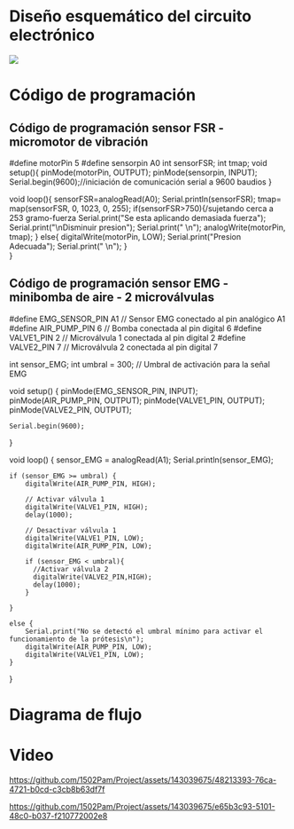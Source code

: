 <h1> Diseño esquemático del circuito electrónico </h1> 

<image src ="https://github.com/1502Pam/Project/blob/main/Im%C3%A1genes/Esquema_electronico_actualizado.png"> 

<h1> Código de programación </h1> 

## Código de programación sensor FSR - micromotor de vibración

#define motorPin 5
#define sensorpin A0
int sensorFSR;
int tmap;
void setup(){
 pinMode(motorPin, OUTPUT);
 pinMode(sensorpin, INPUT);
 Serial.begin(9600);//iniciación de comunicación serial a 9600 baudios
}

void loop(){
 sensorFSR=analogRead(A0);
 Serial.println(sensorFSR);
 tmap= map(sensorFSR, 0, 1023, 0, 255);
 if(sensorFSR>750){/sujetando cerca a 253 gramo-fuerza
 	Serial.print("Se esta aplicando demasiada fuerza");
	Serial.print("\nDisminuir presion");
 	Serial.print(" \n");
   	analogWrite(motorPin, tmap);
  }
 else{
   digitalWrite(motorPin, LOW);
   	Serial.print("Presion Adecuada");
 	Serial.print(" \n");
  }   
}

## Código de programación sensor EMG - minibomba de aire - 2 microválvulas

#define EMG_SENSOR_PIN A1         // Sensor EMG conectado al pin analógico A1
#define AIR_PUMP_PIN 6            // Bomba conectada al pin digital 6
#define VALVE1_PIN 2              // Microválvula 1 conectada al pin digital 2
#define VALVE2_PIN 7              // Microválvula 2 conectada al pin digital 7

int sensor_EMG;
int umbral = 300;                 // Umbral de activación para la señal EMG

void setup() {
    pinMode(EMG_SENSOR_PIN, INPUT);
    pinMode(AIR_PUMP_PIN, OUTPUT);
    pinMode(VALVE1_PIN, OUTPUT);
    pinMode(VALVE2_PIN, OUTPUT);

    Serial.begin(9600);
}

void loop() {
    sensor_EMG = analogRead(A1);
    Serial.println(sensor_EMG);

    if (sensor_EMG >= umbral) {
        digitalWrite(AIR_PUMP_PIN, HIGH);

        // Activar válvula 1
        digitalWrite(VALVE1_PIN, HIGH);
        delay(1000);

        // Desactivar válvula 1
        digitalWrite(VALVE1_PIN, LOW);
        digitalWrite(AIR_PUMP_PIN, LOW);

        if (sensor_EMG < umbral){
          //Activar válvula 2
          digitalWrite(VALVE2_PIN,HIGH);
          delay(1000);
        }

    } 
    
    else {
        Serial.print("No se detectó el umbral mínimo para activar el funcionamiento de la prótesis\n");
        digitalWrite(AIR_PUMP_PIN, LOW);
        digitalWrite(VALVE1_PIN, LOW);
    }

}


<h1> Diagrama de flujo </h1> 


<h1> Video </h1> 

https://github.com/1502Pam/Project/assets/143039675/48213393-76ca-4721-b0cd-c3cb8b63df7f

https://github.com/1502Pam/Project/assets/143039675/e65b3c93-5101-48c0-b037-f210772002e8

